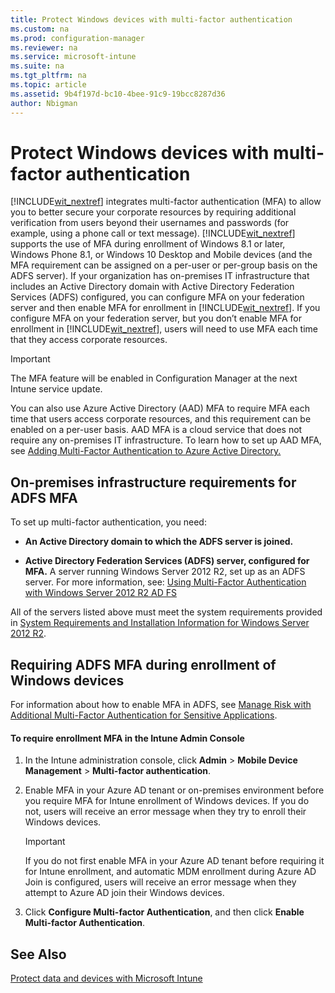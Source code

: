 ```yaml
---
title: Protect Windows devices with multi-factor authentication
ms.custom: na
ms.prod: configuration-manager
ms.reviewer: na
ms.service: microsoft-intune
ms.suite: na
ms.tgt_pltfrm: na
ms.topic: article
ms.assetid: 9b4f197d-bc10-4bee-91c9-19bcc8287d36
author: Nbigman
---
```

# Protect Windows devices with multi-factor authentication
[!INCLUDE[wit_nextref](../Token/wit_nextref_md.md)] integrates multi-factor authentication (MFA) to allow you to better secure your corporate resources by requiring additional verification from users beyond their usernames and passwords (for example, using a phone call or text message). [!INCLUDE[wit_nextref](../Token/wit_nextref_md.md)] supports the use of MFA during enrollment of Windows 8.1 or later, Windows Phone 8.1, or Windows 10 Desktop and Mobile devices (and the MFA requirement can be assigned on a per-user or per-group basis on the ADFS server). If your organization has on-premises IT infrastructure that includes an Active Directory domain with Active Directory Federation Services (ADFS) configured, you can configure MFA on your federation server and then enable MFA for enrollment in [!INCLUDE[wit_nextref](../Token/wit_nextref_md.md)]. If you configure MFA on your federation server, but you don’t enable MFA for enrollment in [!INCLUDE[wit_nextref](../Token/wit_nextref_md.md)], users will need to use MFA each time that they access corporate resources.

> [!IMPORTANT]
> The MFA feature will be enabled in Configuration Manager at the next Intune service update.

You can also use Azure Active Directory (AAD) MFA to require MFA each time that users access corporate resources, and this requirement can be enabled on a per-user basis. AAD MFA is a cloud service that does not require any on-premises IT infrastructure. To learn how to set up AAD MFA, see [Adding Multi-Factor Authentication to Azure Active Directory.](http://technet.microsoft.com/library/dn249466.aspx)

## <a name="Reqs_MFA"></a>On-premises infrastructure requirements for ADFS MFA
To set up multi-factor authentication, you need:

-   **An Active Directory domain to which the ADFS server is joined.**

-   **Active Directory Federation Services (ADFS) server, configured for MFA.** A server running Windows Server 2012 R2, set up as an ADFS server. For more information, see: [Using Multi-Factor Authentication with Windows Server 2012 R2 AD FS](http://msdn.microsoft.com/library/azure/dn807157.aspx)

All of the servers listed above must meet the system requirements provided in [System Requirements and Installation Information for Windows Server 2012 R2](http://technet.microsoft.com/library/dn303418.aspx).

## Requiring ADFS MFA during enrollment of Windows devices
For information about how to enable MFA in ADFS, see [Manage Risk with Additional Multi-Factor Authentication for Sensitive Applications](http://technet.microsoft.com/library/dn280949.aspx).

#### To require enrollment MFA in the Intune Admin Console

1.  In the Intune administration console, click **Admin** &gt; **Mobile Device Management** &gt; **Multi-factor authentication**.

2.  Enable MFA in your Azure AD tenant or on-premises environment before you require MFA for Intune enrollment of Windows devices. If you do not, users will receive an error message when they try to enroll their Windows devices.

    > [!IMPORTANT]
    > If you do not first enable MFA in your Azure AD tenant before requiring it for Intune enrollment, and automatic MDM enrollment during Azure AD Join is configured, users will receive an error message when they attempt to Azure AD join their Windows devices.

3.  Click **Configure Multi-factor Authentication**, and then click **Enable Multi-factor Authentication**.

## See Also
[Protect data and devices with Microsoft Intune](../Topic/Protect-data-and-devices-with-Microsoft-Intune.md)

